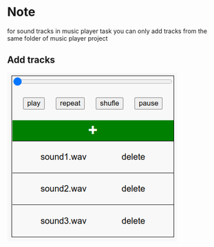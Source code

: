 <!-- @format -->

# Note

for sound tracks in music player task you can only add tracks from the same folder of music player project

## Add tracks

![App Screenshot](./desc.png)
